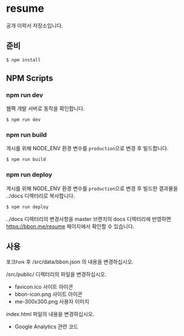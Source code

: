 # resume

공개 이력서 저장소입니다.


## 준비

```bash
$ npm install
```


## NPM Scripts

### npm run dev

웹팩 개발 서버로 동작을 확인합니다.

```bash
$ npm run dev
```

### npm run build

게시를 위해 NODE_ENV 환경 변수를 `production`으로 변경 후 빌드합니다.

```bash
$ npm run build
```

### npm run deploy

게시를 위해 NODE_ENV 환경 변수를 `production`으로 변경 후 빌드한 결과물을 ../docs 디렉터리로 복사합니다.

```bash
$ npm run deploy
```

../docs 디렉터리의 변경사항을 master 브랜치의 docs 디렉터리에 반영하면 https://bbon.me/resume 페이지에서 확인할 수 있습니다.


## 사용

포크<small>Fork</small> 후 /src/data/bbon.json 의 내용을 변경하십시오.

/src/public/ 디렉터리의 파일을 변경하십시오.

- favicon.ico 사이트 아이콘
- bbon-icon.png 사이트 아이콘
- me-300x300.png 사용자 이미지

index.html 파일의 내용을 변경하십시오.
- Google Analytics 관련 코드
